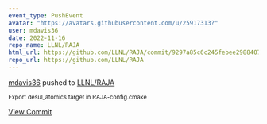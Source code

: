 ```yaml
---
event_type: PushEvent
avatar: "https://avatars.githubusercontent.com/u/25917313?"
user: mdavis36
date: 2022-11-16
repo_name: LLNL/RAJA
html_url: https://github.com/LLNL/RAJA/commit/9297a85c6c245febee2988407d5d3dbd3242009e
repo_url: https://github.com/LLNL/RAJA
---
```


<a href='https://github.com/mdavis36' target='_blank'>mdavis36</a> pushed to <a href='https://github.com/LLNL/RAJA' target='_blank'>LLNL/RAJA</a>

<small>Export desul_atomics target in RAJA-config.cmake</small>

<a href='https://github.com/LLNL/RAJA/commit/9297a85c6c245febee2988407d5d3dbd3242009e' target='_blank'>View Commit</a>